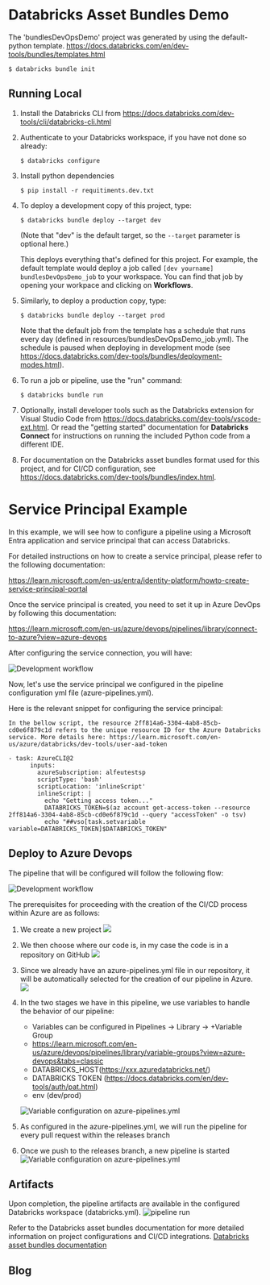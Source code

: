 # Databricks Asset Bundles Demo

The 'bundlesDevOpsDemo' project was generated by using the default-python template.
https://docs.databricks.com/en/dev-tools/bundles/templates.html
```
$ databricks bundle init
```

## Running Local

1. Install the Databricks CLI from https://docs.databricks.com/dev-tools/cli/databricks-cli.html

2. Authenticate to your Databricks workspace, if you have not done so already:
    ```
    $ databricks configure
    ```

3. Install python dependencies
   ```
   $ pip install -r requitiments.dev.txt
   ```

4. To deploy a development copy of this project, type:
    ```
    $ databricks bundle deploy --target dev
    ```
    (Note that "dev" is the default target, so the `--target` parameter
    is optional here.)

    This deploys everything that's defined for this project.
    For example, the default template would deploy a job called
    `[dev yourname] bundlesDevOpsDemo_job` to your workspace.
    You can find that job by opening your workpace and clicking on **Workflows**.

4. Similarly, to deploy a production copy, type:
   ```
   $ databricks bundle deploy --target prod
   ```

   Note that the default job from the template has a schedule that runs every day
   (defined in resources/bundlesDevOpsDemo_job.yml). The schedule
   is paused when deploying in development mode (see
   https://docs.databricks.com/dev-tools/bundles/deployment-modes.html).

5. To run a job or pipeline, use the "run" command:
   ```
   $ databricks bundle run
   ```

6. Optionally, install developer tools such as the Databricks extension for Visual Studio Code from
   https://docs.databricks.com/dev-tools/vscode-ext.html. Or read the "getting started" documentation for
   **Databricks Connect** for instructions on running the included Python code from a different IDE.

7. For documentation on the Databricks asset bundles format used
   for this project, and for CI/CD configuration, see
   https://docs.databricks.com/dev-tools/bundles/index.html.


# Service Principal Example

In this example, we will see how to configure a pipeline using a Microsoft Entra application and service principal that can access Databricks.

For detailed instructions on how to create a service principal, please refer to the following documentation:

https://learn.microsoft.com/en-us/entra/identity-platform/howto-create-service-principal-portal

Once the service principal is created, you need to set it up in Azure DevOps by following this documentation:

https://learn.microsoft.com/en-us/azure/devops/pipelines/library/connect-to-azure?view=azure-devops

After configuring the service connection, you will have:

![Development workflow](images/sp_creation.png)

Now, let's use the service principal we configured in the pipeline configuration yml file (azure-pipelines.yml).

Here is the relevant snippet for configuring the service principal:

`In the bellow script, the resource 2ff814a6-3304-4ab8-85cb-cd0e6f879c1d refers to the unique resource ID for the Azure Databricks service. More details here: https://learn.microsoft.com/en-us/azure/databricks/dev-tools/user-aad-token  `



```
- task: AzureCLI@2
      inputs:
        azureSubscription: alfeutestsp
        scriptType: 'bash'
        scriptLocation: 'inlineScript'
        inlineScript: |
          echo "Getting access token..."
          DATABRICKS_TOKEN=$(az account get-access-token --resource 2ff814a6-3304-4ab8-85cb-cd0e6f879c1d --query "accessToken" -o tsv)
          echo "##vso[task.setvariable variable=DATABRICKS_TOKEN]$DATABRICKS_TOKEN"
```




## Deploy to Azure Devops

The pipeline that will be configured will follow the following flow:

![Development workflow](images/cicd-workflow.png)

The prerequisites for proceeding with the creation of the CI/CD process within Azure are as follows:

1. We create a new project
   ![](images/1-devOpsProjectCreate.png)

2. We then choose where our code is, in my case the code is in a repository on GitHub
   ![](images/2-repoCreation.png)

3. Since we already have an azure-pipelines.yml file in our repository, it will be automatically selected for the creation of our pipeline in Azure.
   ![](images/3-PipelineCreation.png)

4. In the two stages we have in this pipeline, we use variables to handle the behavior of our pipeline:
   - Variables can be configured in Pipelines -> Library -> +Variable Group
   - https://learn.microsoft.com/en-us/azure/devops/pipelines/library/variable-groups?view=azure-devops&tabs=classic

    * DATABRICKS_HOST(https://xxx.azuredatabricks.net/)
    * DATABRICKS TOKEN (https://docs.databricks.com/en/dev-tools/auth/pat.html)
    * env (dev/prod)

    ![Variable configuration on azure-pipelines.yml](images/4-pipelineVariables.png)

5. As configured in the azure-pipelines.yml, we will run the pipeline for every pull request within the releases branch

6. Once we push to the releases branch, a new pipeline is started
   ![Variable configuration on azure-pipelines.yml](images/6-pipeline.png)


## Artifacts
Upon completion, the pipeline artifacts are available in the configured Databricks workspace (databricks.yml).
![pipeline run](images/7-pipelineRun.png)

Refer to the Databricks asset bundles documentation for more detailed information on project configurations and CI/CD integrations.
[Databricks asset bundles documentation](https://docs.databricks.com/en/dev-tools/bundles/index.html)

## Blog



